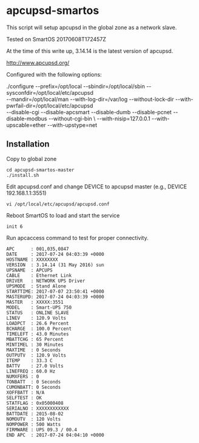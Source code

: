 # apcupsd-smartos

This script will setup apcupsd in the global zone as a network slave.

Tested on SmartOS 20170608T172457Z

At the time of this write up, 3.14.14 is the latest version of apcupsd.

http://www.apcupsd.org/

Configured with the following options:

./configure --prefix=/opt/local --sbindir=/opt/local/sbin --sysconfdir=/opt/local/etc/apcupsd \
--mandir=/opt/local/man --with-log-dir=/var/log --without-lock-dir --with-pwrfail-dir=/opt/local/etc/apcupsd \
--disable-cgi --disable-apcsmart --disable-dumb --disable-pcnet --disable-modbus --without-cgi-bin \ 
--with-nisip=127.0.0.1 --with-upscable=ether --with-upstype=net

## Installation
Copy to global zone
```
cd apcupsd-smartos-master
./install.sh
```
Edit apcupsd.conf and change DEVICE to apcupsd master (e.g., DEVICE 192.168.1.1:3551)
```
vi /opt/local/etc/apcupsd/apcupsd.conf
```
Reboot SmartOS to load and start the service
```
init 6
```

Run apcaccess command to test for proper connectivity.
```
APC      : 001,035,0847
DATE     : 2017-07-24 04:03:39 +0000  
HOSTNAME : XXXXXXXX
VERSION  : 3.14.14 (31 May 2016) sun
UPSNAME  : APCUPS
CABLE    : Ethernet Link
DRIVER   : NETWORK UPS Driver
UPSMODE  : Stand Alone
STARTTIME: 2017-07-07 23:50:41 +0000  
MASTERUPD: 2017-07-24 04:03:39 +0000  
MASTER   : XXXXX:3551
MODEL    : Smart-UPS 750
STATUS   : ONLINE SLAVE 
LINEV    : 120.9 Volts
LOADPCT  : 26.6 Percent
BCHARGE  : 100.0 Percent
TIMELEFT : 43.0 Minutes
MBATTCHG : 65 Percent
MINTIMEL : 30 Minutes
MAXTIME  : 0 Seconds
OUTPUTV  : 120.9 Volts
ITEMP    : 33.3 C
BATTV    : 27.0 Volts
LINEFREQ : 60.0 Hz
NUMXFERS : 0
TONBATT  : 0 Seconds
CUMONBATT: 0 Seconds
XOFFBATT : N/A
SELFTEST : OK
STATFLAG : 0x05000408
SERIALNO : XXXXXXXXXXXX
BATTDATE : 2015-08-02
NOMOUTV  : 120 Volts
NOMPOWER : 500 Watts
FIRMWARE : UPS 09.3 / 00.4
END APC  : 2017-07-24 04:04:10 +0000
```

